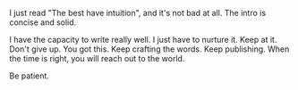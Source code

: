 I just read "The best have intuition", and it's not bad at all. The intro is concise and solid.

I have the capacity to write really well. I just have to nurture it. Keep at it. Don't give up. You got this. Keep crafting the words. Keep publishing. When the time is right, you will reach out to the world.

Be patient.